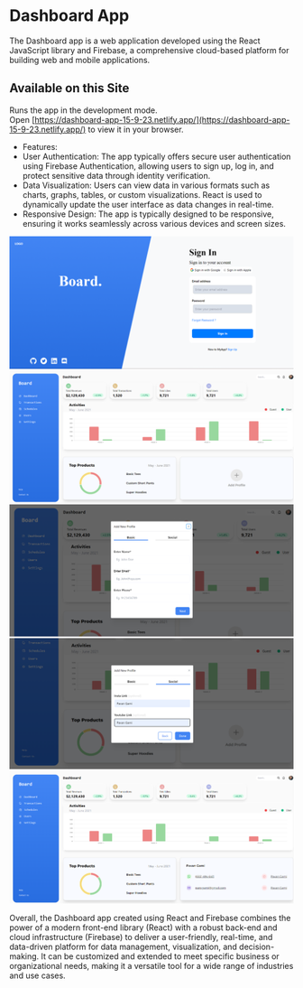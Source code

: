 # Dashboard App

The Dashboard app is a web application developed using the React JavaScript library and Firebase, a comprehensive cloud-based platform for building web and mobile applications.

## Available on this Site

Runs the app in the development mode.\
Open [https://dashboard-app-15-9-23.netlify.app/](https://dashboard-app-15-9-23.netlify.app/) to view it in your browser.

- Features:
- User Authentication: The app typically offers secure user authentication using Firebase Authentication, allowing users to sign up, log in, and protect sensitive data through identity verification.
- Data Visualization: Users can view data in various formats such as charts, graphs, tables, or custom visualizations. React is used to dynamically update the user interface as data changes in real-time.
- Responsive Design: The app is typically designed to be responsive, ensuring it works seamlessly across various devices and screen sizes.

![Project Image](./public/assets/IMG1.png)
![Project Image](./public/assets/IMG2.png)
![Project Image](./public/assets/IMG3.png)
![Project Image](./public/assets/IMG4.png)
![Project Image](./public/assets/IMG5.png)

Overall, the Dashboard app created using React and Firebase combines the power of a modern front-end library (React) with a robust back-end and cloud infrastructure (Firebase) to deliver a user-friendly, real-time, and data-driven platform for data management, visualization, and decision-making. It can be customized and extended to meet specific business or organizational needs, making it a versatile tool for a wide range of industries and use cases.
